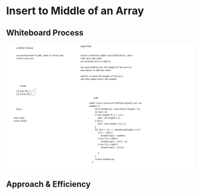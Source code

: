 # Insert to Middle of an Array
<!-- Description of the challenge -->

## Whiteboard Process
<!-- Embedded whiteboard image -->
![alt](../img%20/sa.png)

## Approach & Efficiency
<!-- What approach did you take? Discuss Why. What is the Big O space/time for this approach? -->